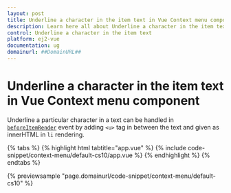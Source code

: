 ```yaml
---
layout: post
title: Underline a character in the item text in Vue Context menu component | Syncfusion
description: Learn here all about Underline a character in the item text in Syncfusion Vue Context menu component of Syncfusion Essential JS 2 and more.
control: Underline a character in the item text 
platform: ej2-vue
documentation: ug
domainurl: ##DomainURL##
---
```


# Underline a character in the item text in Vue Context menu component

Underline a particular character in a text can be handled in [`beforeItemRender`](https://ej2.syncfusion.com/vue/documentation/api/context-menu/#beforeitemrender) event by adding `<u>` tag in between the text and given as innerHTML in `li` rendering.

{% tabs %}
{% highlight html tabtitle="app.vue" %}
{% include code-snippet/context-menu/default-cs10/app.vue %}
{% endhighlight %}
{% endtabs %}
        
{% previewsample "page.domainurl/code-snippet/context-menu/default-cs10" %}
